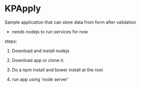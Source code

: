 # KPApply

Sample application that can store data from form after validation

- needs nodejs to run services for now

steps:

1. Download and install nodejs

2. Download app or clone it.

3. Do a npm install and bower install at the root

4. run app using 'node server'
